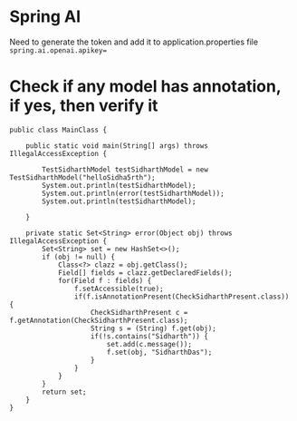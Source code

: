 # Spring AI

Need to generate the token and add it to application.properties file
``` spring.ai.openai.apikey=```

# Check if any model has annotation, if yes, then verify it 

```
public class MainClass {

    public static void main(String[] args) throws IllegalAccessException {

        TestSidharthModel testSidharthModel = new TestSidharthModel("helloSidha5rth");
        System.out.println(testSidharthModel);
        System.out.println(error(testSidharthModel));
        System.out.println(testSidharthModel);

    }

    private static Set<String> error(Object obj) throws IllegalAccessException {
        Set<String> set = new HashSet<>();
        if (obj != null) {
            Class<?> clazz = obj.getClass();
            Field[] fields = clazz.getDeclaredFields();
            for(Field f : fields) {
                f.setAccessible(true);
                if(f.isAnnotationPresent(CheckSidharthPresent.class)) {
                    CheckSidharthPresent c = f.getAnnotation(CheckSidharthPresent.class);
                    String s = (String) f.get(obj);
                    if(!s.contains("Sidharth")) {
                        set.add(c.message());
                        f.set(obj, "SidharthDas");
                    }
                }
            }
        }
        return set;
    }
}
```
